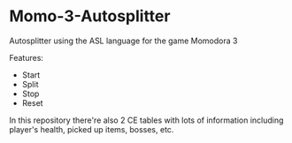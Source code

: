 # Momo-3-Autosplitter
Autosplitter using the ASL language for the game Momodora 3

Features:
- Start
- Split
- Stop
- Reset

In this repository there're also 2 CE tables with lots of information including player's health, picked up items, bosses, etc.
